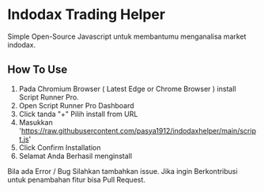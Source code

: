 # Indodax Trading Helper
Simple Open-Source Javascript untuk membantumu menganalisa market indodax.

## How To Use
1. Pada Chromium Browser ( Latest Edge or Chrome Browser ) install Script Runner Pro.
2. Open Script Runner Pro Dashboard
3. Click tanda "+" Pilih install from URL
4. Masukkan 'https://raw.githubusercontent.com/pasya1912/indodaxhelper/main/script.js'
5. Click Confirm Installation
6. Selamat Anda Berhasil menginstall

Bila ada Error / Bug Silahkan tambahkan issue.
Jika ingin Berkontribusi untuk penambahan fitur bisa Pull Request.

